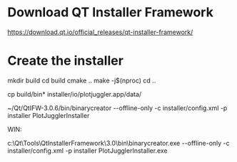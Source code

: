 # Download QT Installer Framework

https://download.qt.io/official_releases/qt-installer-framework/

# Create the installer

mkdir build
cd build
cmake ..
make -j$(nproc)
cd ..

cp build/bin* installer/io/plotjuggler.app/data/

~/Qt/QtIFW-3.0.6/bin/binarycreator --offline-only -c installer/config.xml -p installer  PlotJugglerInstaller

WIN:

c:\Qt\Tools\QtInstallerFramework\3.0\bin\binarycreator.exe --offline-only -c installer/config.xml -p installer  PlotJugglerInstaller.exe

